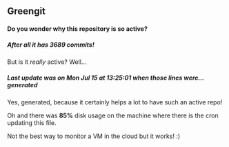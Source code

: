 ## Greengit

#### Do you wonder why this repository is so active?

##### After all it has 3689 commits!

But is it *really* active? Well...

##### Last update was on Mon Jul 15 at 13:25:01 when those lines were... generated

Yes, generated, because it certainly helps a lot to have such an active repo!

Oh and there was **85%** disk usage on the machine
where there is the cron updating this file.

Not the best way to monitor a VM in the cloud but it works! :)
